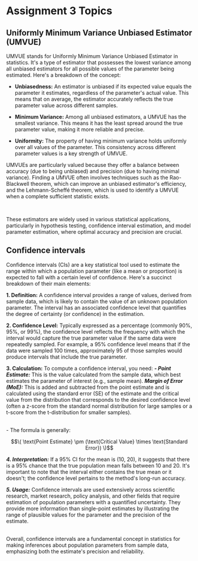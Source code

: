 # Assignment 3 Topics

## Uniformly Minimum Variance Unbiased Estimator (UMVUE)

UMVUE stands for Uniformly Minimum Variance Unbiased Estimator in statistics. It's a type of estimator that possesses the lowest variance among all unbiased estimators for all possible values of the parameter being estimated. Here's a breakdown of the concept:
<br>
- **Unbiasedness:** An estimator is unbiased if its expected value equals the parameter it estimates, regardless of the parameter's actual value. This means that on average, the estimator accurately reflects the true parameter value across different samples.

- **Minimum Variance:** Among all unbiased estimators, a UMVUE has the smallest variance. This means it has the least spread around the true parameter value, making it more reliable and precise.

- **Uniformity:** The property of having minimum variance holds uniformly over all values of the parameter. This consistency across different parameter values is a key strength of UMVUE.

UMVUEs are particularly valued because they offer a balance between accuracy (due to being unbiased) and precision (due to having minimal variance). Finding a UMVUE often involves techniques such as the Rao-Blackwell theorem, which can improve an unbiased estimator's efficiency, and the Lehmann-Scheffé theorem, which is used to identify a UMVUE when a complete sufficient statistic exists.

<br>

These estimators are widely used in various statistical applications, particularly in hypothesis testing, confidence interval estimation, and model parameter estimation, where optimal accuracy and precision are crucial.


## Confidence intervals

Confidence intervals (CIs) are a key statistical tool used to estimate the range within which a population parameter (like a mean or proportion) is expected to fall with a certain level of confidence. Here's a succinct breakdown of their main elements:
<br>

**1. Definition:** A confidence interval provides a range of values, derived from sample data, which is likely to contain the value of an unknown population parameter. The interval has an associated confidence level that quantifies the degree of certainty (or confidence) in the estimation.

**2. Confidence Level:** Typically expressed as a percentage (commonly 90%, 95%, or 99%), the confidence level reflects the frequency with which the interval would capture the true parameter value if the same data were repeatedly sampled. For example, a 95% confidence level means that if the data were sampled 100 times, approximately 95 of those samples would produce intervals that include the true parameter.

**3. Calculation:** To compute a confidence interval, you need:
    ***- Point Estimate:*** This is the value calculated from the sample data, which best estimates the parameter of interest (e.g., sample mean).
    ***Margin of Error (MoE):*** This is added and subtracted from the point estimate and is calculated using the standard error (SE) of the estimate and the critical value from the distribution that corresponds to the desired confidence level (often a z-score from the standard normal distribution for large samples or a t-score from the t-distribution for smaller samples).

<br>
- The formula is generally:

```math
\( \text{Point Estimate} \pm (\text{Critical Value} \times \text{Standard Error}) \)
```

***4. Interpretation:*** If a 95% CI for the mean is (10, 20), it suggests that there is a 95% chance that the true population mean falls between 10 and 20. It's important to note that the interval either contains the true mean or it doesn't; the confidence level pertains to the method's long-run accuracy.

***5. Usage:*** Confidence intervals are used extensively across scientific research, market research, policy analysis, and other fields that require estimation of population parameters with a quantified uncertainty. They provide more information than single-point estimates by illustrating the range of plausible values for the parameter and the precision of the estimate.

<br>
Overall, confidence intervals are a fundamental concept in statistics for making inferences about population parameters from sample data, emphasizing both the estimate's precision and reliability.
